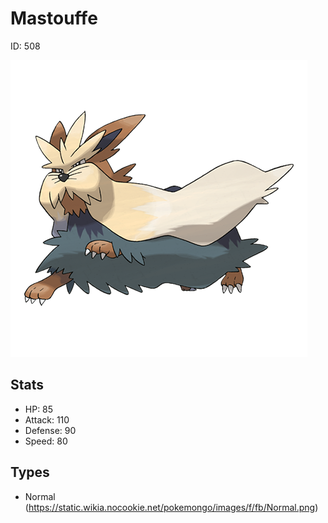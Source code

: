 # Mastouffe


ID: 508

![](https://raw.githubusercontent.com/PokeAPI/sprites/master/sprites/pokemon/other/official-artwork/508.png "Mastouffe")

## Stats


 - HP: 85
 - Attack: 110
 - Defense: 90
 - Speed: 80

## Types


 - Normal (https://static.wikia.nocookie.net/pokemongo/images/f/fb/Normal.png)
